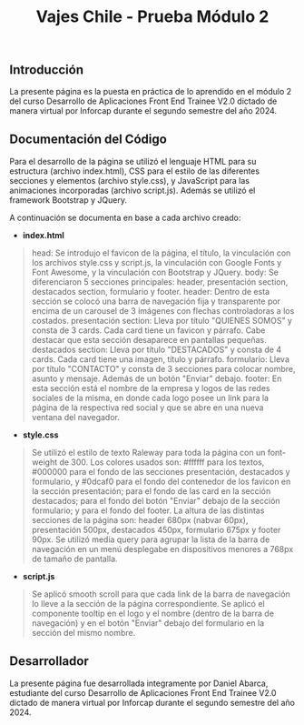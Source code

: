 <div align="center">
  <h1 align="center">
    Vajes Chile - Prueba Módulo 2
    <br />
    <br />
  </h1>
</div>

## Introducción

La presente página es la puesta en práctica de lo aprendido en el módulo 2 del curso Desarrollo de Aplicaciones Front End Trainee V2.0 dictado de manera virtual por Inforcap durante el segundo semestre del año 2024.

## Documentación del Código

Para el desarrollo de la página se utilizó el lenguaje HTML para su estructura (archivo index.html), CSS para el estilo de las diferentes secciones y elementos (archivo style.css), y JavaScript para las animaciones incorporadas (archivo script.js). Además se utilizó el framework Bootstrap y JQuery.

A continuación se documenta en base a cada archivo creado:

- **index.html**

> head: Se introdujo el favicon de la página, el título, la vinculación con los archivos style.css y script.js, la vinculación con Google Fonts y Font Awesome, y la vinculación con Bootstrap y JQuery.
> body: Se diferenciaron 5 secciones principales: header, presentación section, destacados section, formulario y footer.
> header: Dentro de esta sección se colocó una barra de navegación fija y transparente por encima de un carousel de 3 imágenes con flechas controladoras a los costados.
> presentación section: Lleva por título "QUIENES SOMOS" y consta de 3 cards. Cada card tiene un favicon y párrafo. Cabe destacar que esta sección desaparece en pantallas pequeñas.
> destacados section:  Lleva por título "DESTACADOS" y consta de 4 cards. Cada card tiene una imagen, título y párrafo.
> formulario: Lleva por título "CONTACTO" y consta de 3 secciones para colocar nombre, asunto y mensaje. Además de un botón "Enviar" debajo.
> footer: En esta sección está el nombre de la empresa y logos de las redes sociales de la misma, en donde cada logo posee un link para la página de la respectiva red social y que se abre en una nueva ventana del navegador.

- **style.css**

> Se utilizó el estilo de texto Raleway para toda la página con un font-weight de 300.
> Los colores usados son: #ffffff para los textos, #000000 para el fondo de las secciones presentación, destacados y formulario, y #0dcaf0 para el fondo del contenedor de los favicon en la sección presentación; para el fondo de las card en la sección destacados; para el fondo del botón "Enviar" debajo de la sección formulario; y para el fondo del footer.
> La altura de las distintas secciones de la página son: header 680px (nabvar 60px), presentación 500px, destacados 450px, formulario 675px y footer 90px.
> Se utilizó media query para agrupar la lista de la barra de navegación en un menú desplegabe en dispositivos menores a 768px de tamaño de pantalla.

- **script.js**

> Se aplicó smooth scroll para que cada link de la barra de navegación lo lleve a la sección de la página correspondiente.
> Se aplicó el componente tooltip en el logo y el nombre (dentro de la barra de navegación) y en el botón "Enviar" debajo del formulario en la sección del mismo nombre.

## Desarrollador

La presente página fue desarrollada integramente por Daniel Abarca, estudiante del curso Desarrollo de Aplicaciones Front End Trainee V2.0 dictado de manera virtual por Inforcap durante el segundo semestre del año 2024.
